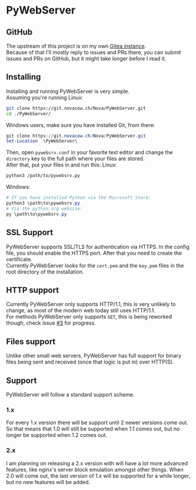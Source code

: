 # PyWebServer

## GitHub
The upstream of this project is on my own [Gitea instance](https://git.novacow.ch/Nova/PyWebServer/).  
Because of that I'll mostly reply to issues and PRs there, you can submit issues and PRs on GitHub, but it might take longer before I read it.

## Installing
Installing and running PyWebServer is very simple.  
Assuming you're running Linux:
```bash
git clone https://git.novacow.ch/Nova/PyWebServer.git
cd ./PyWebServer/
```
Windows users, make sure you have installed Git, from there:
```powershell
git clone https://git.novacow.ch/Nova/PyWebServer.git
Set-Location .\PyWebServer\
```
Then, open `pywebsrv.conf` in your favorite text editor and change the `directory` key to the full path where your files are stored.  
After that, put your files in and run this:
Linux:
```bash
python3 /path/to/pywebsrv.py
```
Windows:
```powershell
# If you have installed Python via the Microsoft Store:
python3 \path\to\pywebsrv.py
# Via the python.org website:
py \path\to\pywebsrv.py
```

## SSL Support
PyWebServer supports SSL/TLS for authentication via HTTPS. In the config file, you should enable the HTTPS port. After that you need to create the certificate.  
Currently PyWebServer looks for the `cert.pem` and the `key.pem` files in the root directory of the installation.  

## HTTP support
Currently PyWebServer only supports HTTP/1.1, this is very unlikely to change, as most of the modern web today still uses HTTP/1.1.  
For methods PyWebServer only supports `GET`, this is being reworked though, check issue [#3](https://git.novacow.ch/Nova/PyWebServer/issues/3) for progress.

## Files support
Unlike other small web servers, PyWebServer has full support for binary files being sent and received (once that logic is put in) over HTTP(S).

## Support
PyWebServer will follow a standard support scheme.
### 1.x
For every 1.x version there will be support until 2 newer versions come out.
So that means that 1.0 will still be supported when 1.1 comes out, but no longer be supported when 1.2 comes out.
### 2.x
I am planning on releasing a 2.x version with will have a lot more advanced features, like nginx's server block emulation amongst other things.
When 2.0 will come out, the last version of 1.x will be supported for a while longer, but no new features will be added.
